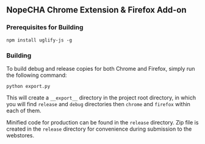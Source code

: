 ## NopeCHA Chrome Extension & Firefox Add-on

### Prerequisites for Building

`npm install uglify-js -g`

### Building

To build debug and release copies for both Chrome and Firefox, simply run the following command:

`python export.py`

This will create a `__export__` directory in the project root directory, in which you will find `release` and `debug` directories then `chrome` and `firefox` within each of them.

Minified code for production can be found in the `release` directory. Zip file is created in the `release` directory for convenience during submission to the webstores.
